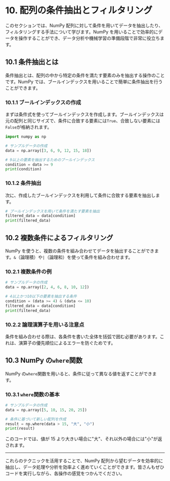# 10. 配列の条件抽出とフィルタリング

このセクションでは、NumPy 配列に対して条件を用いてデータを抽出したり、フィルタリングする手法について学びます。NumPy を用いることで効率的にデータを操作することができ、データ分析や機械学習の準備段階で非常に役立ちます。

## 10.1 条件抽出とは

条件抽出とは、配列の中から特定の条件を満たす要素のみを抽出する操作のことです。NumPy では、ブールインデックスを用いることで簡単に条件抽出を行うことができます。

### 10.1.1 ブールインデックスの作成

まずは条件式を使ってブールインデックスを作成します。ブールインデックスは元の配列と同じサイズで、条件に合致する要素には`True`、合致しない要素には`False`が格納されます。

```python
import numpy as np

# サンプルデータの作成
data = np.array([3, 6, 9, 12, 15, 18])

# 9以上の要素を抽出するためのブールインデックス
condition = data >= 9
print(condition)
```

### 10.1.2 条件抽出

次に、作成したブールインデックスを利用して条件に合致する要素を抽出します。

```python
# ブールインデックスを用いて条件を満たす要素を抽出
filtered_data = data[condition]
print(filtered_data)
```

## 10.2 複数条件によるフィルタリング

NumPy を使うと、複数の条件を組み合わせてデータを抽出することができます。`&`（論理積）や`|`（論理和）を使って条件を組み合わせます。

### 10.2.1 複数条件の例

```python
# サンプルデータの作成
data = np.array([2, 4, 6, 8, 10, 12])

# 4以上かつ10以下の要素を抽出する条件
condition = (data >= 4) & (data <= 10)
filtered_data = data[condition]
print(filtered_data)
```

### 10.2.2 論理演算子を用いる注意点

条件を組み合わせる際は、各条件を書いた全体を括弧で囲む必要があります。これは、演算子の優先順位によるエラーを防ぐためです。

## 10.3 NumPy の`where`関数

NumPy の`where`関数を用いると、条件に従って異なる値を返すことができます。

### 10.3.1 `where`関数の基本

```python
# サンプルデータの作成
data = np.array([5, 10, 15, 20, 25])

# 条件に基づいて新しい配列を作成
result = np.where(data > 15, "大", "小")
print(result)
```

このコードでは、値が 15 より大きい場合に"大"、それ以外の場合には"小"が返されます。

---

これらのテクニックを活用することで、NumPy 配列から望むデータを効率的に抽出し、データ処理や分析を効率よく進めていくことができます。皆さんもぜひコードを実行しながら、各操作の感覚をつかんでください。
